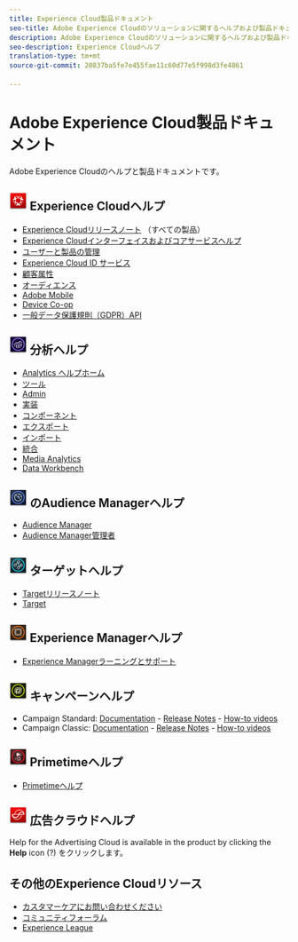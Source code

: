 ```yaml
---
title: Experience Cloud製品ドキュメント
seo-title: Adobe Experience Cloudのソリューションに関するヘルプおよび製品ドキュメントです。
description: Adobe Experience Cloudのソリューションに関するヘルプおよび製品ドキュメントです。
seo-description: Experience Cloudヘルプ
translation-type: tm+mt
source-git-commit: 20837ba5fe7e455fae11c60d77e5f998d3fe4861

---
```



# Adobe Experience Cloud製品ドキュメント

Adobe Experience Cloudのヘルプと製品ドキュメントです。

## ![Experience Cloudヘルプ](assets/experience_cloud_appicon_32.png) Experience Cloudヘルプ

* [Experience Cloudリリースノート](https://docs.adobe.com/content/help/en/release-notes/experience-cloud/current.html) （すべての製品）
* [Experience Cloudインターフェイスおよびコアサービスヘルプ](https://docs.adobe.com/content/help/en/core-services/interface/experience-cloud.html)
* [ユーザーと製品の管理](https://docs.adobe.com/content/help/en/core-services/interface/manage-users-and-products/admin-getting-started.html)
* [Experience Cloud ID サービス](https://docs.adobe.com/content/help/en/id-service/using/home.html)
* [顧客属性](https://docs.adobe.com/content/help/en/core-services/interface/customer-attributes/attributes.html)
* [オーディエンス](https://docs.adobe.com/content/help/en/core-services/interface/audiences/audience-library.html)
* [Adobe Mobile](https://docs.adobe.com/content/help/en/mobile-services/using/home.html)
* [Device Co-op](https://docs.adobe.com/content/help/en/device-co-op/using/home.html)
* [一般データ保護規則（GDPR）API](https://www.adobe.io/apis/experiencecloud/gdpr.html)

## ![Analyticsヘルプ](assets/mc_analytics_32.png) 分析ヘルプ

* [Analytics ヘルプホーム](https://docs.adobe.com/content/help/en/analytics/landing/home.html)
* [ツール](https://docs.adobe.com/content/help/en/analytics/analyze/home.html)
* [Admin](https://docs.adobe.com/content/help/en/analytics/admin/home.html)
* [実装](https://docs.adobe.com/content/help/en/analytics/implementation/home.html)
* [コンポーネント](https://docs.adobe.com/content/help/en/analytics/components/home.html)
* [エクスポート](https://docs.adobe.com/content/help/en/analytics/export/home.html)
* [インポート](https://docs.adobe.com/content/help/en/analytics/import/home.html)
* [統合](https://docs.adobe.com/content/help/en/analytics/integration/home.html)
* [Media Analytics](https://docs.adobe.com/content/help/en/media-analytics/using/media-overview.html)
* [Data Workbench](https://marketing.adobe.com/resources/help/en_US/insight/)

## ![Audience Managerヘルプ](assets/mc_audiencemanager_32.png) のAudience Managerヘルプ

* [Audience Manager](https://marketing.adobe.com/resources/help/en_US/aam/)
* [Audience Manager管理者](https://marketing.adobe.com/resources/help/en_US/aam/admin/index.html)

## ![Targetヘルプ](assets/mc_target_32.png) ターゲットヘルプ

* [Targetリリースノート](https://docs.adobe.com/content/help/en/target/using/release-notes/release-notes.html)
* [Target](https://docs.adobe.com/content/help/en/target/using/target-home.html)

## ![Experience Managerヘルプ](assets/mc_experiencemanager_32.png) Experience Managerヘルプ

* [Experience Managerラーニングとサポート](https://helpx.adobe.com/support/experience-manager.html)

## ![キャンペーンヘルプ](assets/mc_campaign_32.png) キャンペーンヘルプ

* Campaign Standard: [Documentation](https://helpx.adobe.com/support/campaign/standard.html) - [Release Notes](https://docs.adobe.com/content/help/en/campaign-standard/using/release-notes/release-notes.html) - [How-to videos](https://docs.adobe.com/content/help/en/campaign-learn/campaign-standard-tutorials/overview.html)
* Campaign Classic: [Documentation](https://helpx.adobe.com/support/campaign/classic.html) - [Release Notes](https://docs.campaign.adobe.com/doc/AC/en/RN.html) - [How-to videos](https://docs.adobe.com/content/help/en/campaign-learn/campaign-classic-tutorials/overview.html)

## ![Primetimeヘルプ](assets/primetime_app_32.png) Primetimeヘルプ

* [Primetimeヘルプ](http://help.adobe.com/en_US/primetime/)

## ![Advertising Cloudヘルプ](assets/advertisingcloud_appicon_32.png) 広告クラウドヘルプ

Help for the Advertising Cloud is available in the product by clicking the **Help** icon (?) をクリックします。

## その他のExperience Cloudリソース

* [カスタマーケアにお問い合わせください](https://helpx.adobe.com/contact/enterprise-support.ec.html)
* [コミュニティフォーラム](https://forums.adobe.com/community/experience-cloud)
* [Experience League](https://landing.adobe.com/experience-league/)